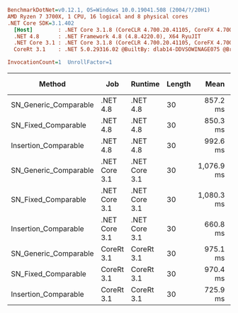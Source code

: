 ``` ini

BenchmarkDotNet=v0.12.1, OS=Windows 10.0.19041.508 (2004/?/20H1)
AMD Ryzen 7 3700X, 1 CPU, 16 logical and 8 physical cores
.NET Core SDK=3.1.402
  [Host]        : .NET Core 3.1.8 (CoreCLR 4.700.20.41105, CoreFX 4.700.20.41903), X64 RyuJIT
  .NET 4.8      : .NET Framework 4.8 (4.8.4220.0), X64 RyuJIT
  .NET Core 3.1 : .NET Core 3.1.8 (CoreCLR 4.700.20.41105, CoreFX 4.700.20.41903), X64 RyuJIT
  CoreRt 3.1    : .NET 5.0.29316.02 @BuiltBy: dlab14-DDVSOWINAGE075 @Branch: master @Commit: 40be8b7e2598b2ccb827fd90cd30c0e2d4496941, X64 AOT

InvocationCount=1  UnrollFactor=1  

```
|                Method |           Job |       Runtime | Length |       Mean |    Error |   StdDev | Gen 0 | Gen 1 | Gen 2 | Allocated |
|---------------------- |-------------- |-------------- |------- |-----------:|---------:|---------:|------:|------:|------:|----------:|
| SN_Generic_Comparable |      .NET 4.8 |      .NET 4.8 |     30 |   857.2 ms |  4.70 ms |  4.39 ms |     - |     - |     - |         - |
|   SN_Fixed_Comparable |      .NET 4.8 |      .NET 4.8 |     30 |   850.3 ms |  3.89 ms |  3.64 ms |     - |     - |     - |         - |
|  Insertion_Comparable |      .NET 4.8 |      .NET 4.8 |     30 |   992.6 ms |  1.44 ms |  1.20 ms |     - |     - |     - |         - |
| SN_Generic_Comparable | .NET Core 3.1 | .NET Core 3.1 |     30 | 1,076.9 ms |  1.42 ms |  1.33 ms |     - |     - |     - |         - |
|   SN_Fixed_Comparable | .NET Core 3.1 | .NET Core 3.1 |     30 | 1,080.3 ms |  2.29 ms |  2.14 ms |     - |     - |     - |      48 B |
|  Insertion_Comparable | .NET Core 3.1 | .NET Core 3.1 |     30 |   660.8 ms | 11.15 ms | 10.43 ms |     - |     - |     - |      48 B |
| SN_Generic_Comparable |    CoreRt 3.1 |    CoreRt 3.1 |     30 |   975.1 ms |  1.21 ms |  1.07 ms |     - |     - |     - |         - |
|   SN_Fixed_Comparable |    CoreRt 3.1 |    CoreRt 3.1 |     30 |   970.4 ms |  0.79 ms |  0.74 ms |     - |     - |     - |         - |
|  Insertion_Comparable |    CoreRt 3.1 |    CoreRt 3.1 |     30 |   725.9 ms |  5.38 ms |  4.77 ms |     - |     - |     - |         - |
